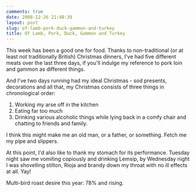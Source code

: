 ```yaml
---
comments: true
date: 2008-12-26 21:48:39
layout: post
slug: of-lamb-pork-duck-gammon-and-turkey
title: Of Lamb, Pork, Duck, Gammon and Turkey
---
```


This week has been a good one for food.  Thanks to non-traditional (or at least not traditionally British) Christmas dinners, I've had five different meats over the last three days, if you'll indulge my reference to pork loin and gammon as different things.

And I've two days running had my ideal Christmas - sod presents, decorations and all that, my Christmas consists of three things in chronological order:  

1) Working my arse off in the kitchen  
2) Eating far too much  
3) Drinking various alcoholic things while lying back in a comfy chair and chatting to friends and family.

I think this might make me an old man, or a father, or something.  Fetch me my pipe and slippers.

At this point, I'd also like to thank my stomach for its performance.  Tuesday night saw me vomiting copiously and drinking Lemsip, by Wednesday night I was shovelling stilton, Rioja and brandy down my throat with no ill effects at all.  Yay!

Multi-bird roast desire this year: 78% and rising.
